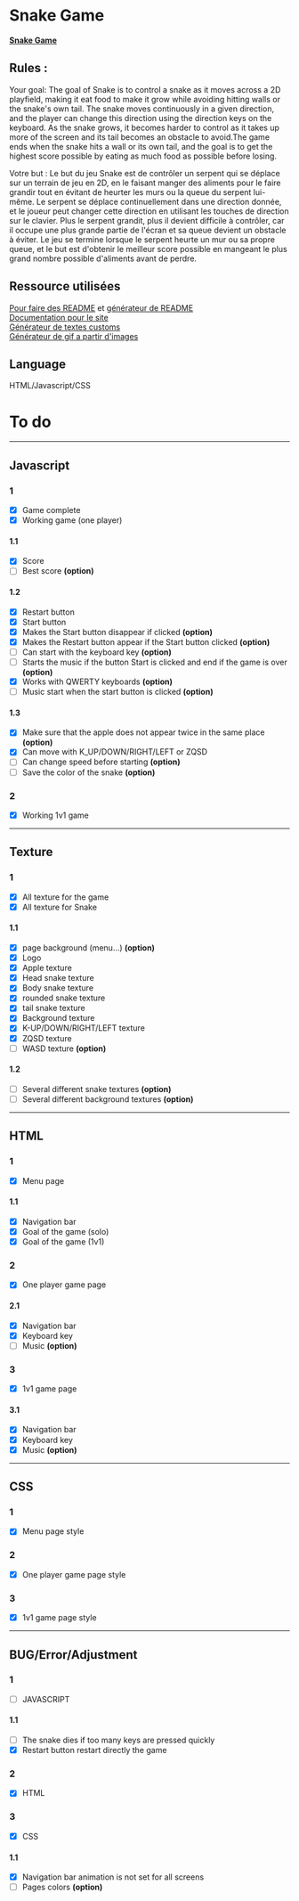 # Snake Game 

**[Snake Game](https://jerem-estici.github.io/Snake-game-html/)**

## Rules :
Your goal: The goal of Snake is to control a snake as it moves across a 2D playfield, making it eat food to make it grow while avoiding hitting walls or the snake's own tail. The snake moves continuously in a given direction, and the player can change this direction using the direction keys on the keyboard. As the snake grows, it becomes harder to control as it takes up more of the screen and its tail becomes an obstacle to avoid.The game ends when the snake hits a wall or its own tail, and the goal is to get the highest score possible by eating as much food as possible before losing.
 
Votre but : Le but du jeu Snake est de contrôler un serpent qui se déplace sur un terrain de jeu en 2D, en le faisant manger des aliments pour le faire grandir tout en évitant de heurter les murs ou la queue du serpent lui-même.
Le serpent se déplace continuellement dans une direction donnée, et le joueur peut changer cette direction en utilisant les touches de direction sur le clavier.
Plus le serpent grandit, plus il devient difficile à contrôler, car il occupe une plus grande partie de l'écran et sa queue devient un obstacle à éviter.
Le jeu se termine lorsque le serpent heurte un mur ou sa propre queue, et le but est d'obtenir le meilleur score possible en mangeant le plus grand nombre possible d'aliments avant de perdre.

## Ressource utilisées
[Pour faire des README](https://www.youtube.com/watch?v=4lg3YyugRZQ&ab_channel=e-genieclimatique/) et [générateur de README](https://readme.so/fr/editor)
<br>
[Documentation pour le site](https://developer.mozilla.org/fr/)
<br>
[Générateur de textes customs](https://textcraft.net)
<br>
[Générateur de gif a partir d'images](ezgif.com)

## Language 
HTML/Javascript/CSS

# To do

---

## Javascript



### 1
- [x] Game complete
- [x] Working game (one player)

#### 1.1
- [x] Score 
- [ ] Best score **(option)**

#### 1.2
- [x] Restart button 
- [x] Start button
- [x] Makes the Start button disappear if clicked **(option)**
- [x] Makes the Restart button appear if the Start button clicked **(option)**
- [ ] Can start with the keyboard key **(option)**
- [ ] Starts the music if the button Start is clicked and end if the game is over **(option)**
- [x] Works with QWERTY keyboards **(option)**
- [ ] Music start when the start button is clicked **(option)**

#### 1.3
- [x] Make sure that the apple does not appear twice in the same place **(option)**
- [x] Can move with K_UP/DOWN/RIGHT/LEFT or ZQSD
- [ ] Can change speed before starting **(option)**
- [ ] Save the color of the snake **(option)**

### 2
- [x] Working 1v1 game

---

## Texture


  
###  1
- [x] All texture for the game
- [x] All texture for Snake 

#### 1.1
- [x] page background (menu...) **(option)**
- [x] Logo
- [x] Apple texture 
- [x] Head snake texture
- [x] Body snake texture
- [x] rounded snake texture
- [x] tail snake texture
- [x] Background texture
- [x] K-UP/DOWN/RIGHT/LEFT texture
- [x] ZQSD texture 
- [ ] WASD texture **(option)**

#### 1.2

- [ ] Several different snake textures **(option)**
- [ ] Several different background textures **(option)**

---

## HTML

### 1 

- [x] Menu page

#### 1.1

- [x] Navigation bar
- [x] Goal of the game (solo)
- [x] Goal of the game (1v1)

### 2

- [x] One player game page

#### 2.1

- [x] Navigation bar
- [x] Keyboard key 
- [ ] Music **(option)**

### 3 

- [x] 1v1 game page

#### 3.1

- [x] Navigation bar
- [x] Keyboard key 
- [x] Music **(option)**
---

## CSS

### 1 

- [x] Menu page style

### 2

- [x] One player game page style

### 3 

- [x] 1v1 game page style

---

## BUG/Error/Adjustment

### 1

- [ ] JAVASCRIPT

#### 1.1

- [ ] The snake dies if too many keys are pressed quickly
- [x] Restart button restart directly the game 

### 2

- [x] HTML

### 3

- [x] CSS

#### 1.1

- [x] Navigation bar animation is not set for all screens
- [ ] Pages colors **(option)**
